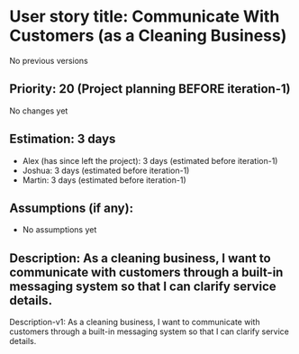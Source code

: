 # User story title: Communicate With Customers (as a Cleaning Business)
No previous versions

## Priority: 20 (Project planning BEFORE iteration-1)
No changes yet

## Estimation: 3 days
* Alex (has since left the project): 3 days (estimated before iteration-1)
* Joshua: 3 days (estimated before iteration-1)
* Martin: 3 days (estimated before iteration-1)

## Assumptions (if any):
* No assumptions yet

## Description: As a cleaning business, I want to communicate with customers through a built-in messaging system so that I can clarify service details.
Description-v1: As a cleaning business, I want to communicate with customers through a built-in messaging system so that I can clarify service details.